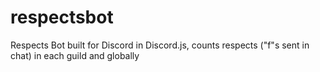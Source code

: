 # respectsbot
Respects Bot built for Discord in Discord.js, counts respects ("f"s sent in chat) in each guild and globally
